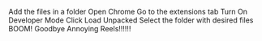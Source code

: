 Add the files in a folder
Open Chrome
Go to the extensions tab
Turn On Developer Mode
Click Load Unpacked
Select the folder with desired files
BOOM! Goodbye Annoying Reels!!!!!!
